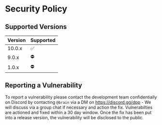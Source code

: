 # Security Policy

## Supported Versions

| Version | Supported          |
| ------- | ------------------ |
| 10.0.x  | ✅                 |
| 9.0.x   | ⛔                 |
| 1.0.x   | ⛔                 |

## Reporting a Vulnerability

To report a vulnerability please contact the development team confidentially on Discord by contacting `@brain` via a DM on https://discord.gg/dpp - We will discuss via a group chat if necessary and action
the fix. Vulnerabilties are actioned and fixed within a 30 day window. Once the fix has been put into a release version, the vulnerability will be disclosed to the public.

